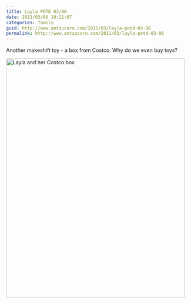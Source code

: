 ```yaml
---
title: Layla POTD 03/06
date: 2011/03/06 10:21:07
categories: family
guid: http://www.antzucaro.com/2011/03/layla-potd-03-06
permalink: http://www.antzucaro.com/2011/03/layla-potd-03-06
---
```

Another makeshift toy - a box from Costco. Why do we even buy toys? 

<img width="486px" height="650px" src="http://media.antzucaro.com/uploads/2011/03/IMG_20110306_100217.jpg" title="Layla and her Costco box" />
